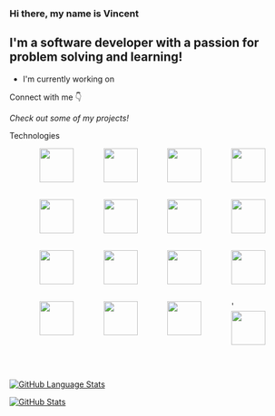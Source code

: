 ### Hi there, my name is Vincent

## I'm a software developer with a passion for problem solving and learning!

- I'm currently working on 

Connect with me 👇



<em>Check out some of my projects!</em>

Technologies
<div style="display: flex; justify-content: space-evenly;">
  <div style="display: flex; flex-direction: column;">
    <img style="width: 60px; padding-bottom: 30px;" src="https://cdn.jsdelivr.net/gh/devicons/devicon/icons/html5/html5-plain-wordmark.svg" />
    <img style="width: 60px; padding-bottom: 30px;" src="https://cdn.jsdelivr.net/gh/devicons/devicon/icons/css3/css3-plain-wordmark.svg" />
    <img style="width: 60px; padding-bottom: 30px;" src="https://cdn.jsdelivr.net/gh/devicons/devicon/icons/javascript/javascript-plain.svg" />
    <img style="width: 60px; padding-bottom: 30px;" src="https://cdn.jsdelivr.net/gh/devicons/devicon/icons/ruby/ruby-plain-wordmark.svg" />
  </div>
                          
  <div style="display: flex; flex-direction: column;">
    <img style="width: 60px; padding-bottom: 30px;" src="https://cdn.jsdelivr.net/gh/devicons/devicon/icons/mongodb/mongodb-plain-wordmark.svg" />
    <img style="width: 60px; padding-bottom: 30px;" src="https://cdn.jsdelivr.net/gh/devicons/devicon/icons/mysql/mysql-plain-wordmark.svg" />
    <img style="width: 60px; padding-bottom: 30px;" src="https://cdn.jsdelivr.net/gh/devicons/devicon/icons/postgresql/postgresql-plain-wordmark.svg" />
    <img style="width: 60px; padding-bottom: 30px;" src="https://cdn.jsdelivr.net/gh/devicons/devicon/icons/rails/rails-plain-wordmark.svg" />
  </div>

  <div style="display: flex; flex-direction: column;">
    <img style="width: 60px; padding-bottom: 30px;" src="https://cdn.jsdelivr.net/gh/devicons/devicon/icons/heroku/heroku-plain-wordmark.svg" />
    <img style="width: 60px; padding-bottom: 30px;" src="https://cdn.jsdelivr.net/gh/devicons/devicon/icons/npm/npm-original-wordmark.svg" />
    <img style="width: 60px; padding-bottom: 30px;"  src="https://cdn.jsdelivr.net/gh/devicons/devicon/icons/express/express-original.svg" />
    <img style="width: 60px; padding-bottom: 30px;" src="https://cdn.jsdelivr.net/gh/devicons/devicon/icons/nodejs/nodejs-plain-wordmark.svg" />
  </div>

  <div style="display: flex; flex-direction: column;">
    <img style="width: 60px; padding-bottom: 30px;" src="https://cdn.jsdelivr.net/gh/devicons/devicon/icons/webpack/webpack-plain-wordmark.svg" />
    <img style="width: 60px; padding-bottom: 30px;" src="https://cdn.jsdelivr.net/gh/devicons/devicon/icons/react/react-original-wordmark.svg" />
    <img style="width: 60px; padding-bottom: 30px;" src="https://cdn.jsdelivr.net/gh/devicons/devicon/icons/redux/redux-original.svg" />'
    <img style="width: 60px; padding-bottom: 30px;" src="https://cdn.jsdelivr.net/gh/devicons/devicon/icons/amazonwebservices/amazonwebservices-plain-wordmark.svg" />
  </div>
</div>

</br>

[![GitHub Language Stats](https://github-readme-stats.vercel.app/api/top-langs/?username=imvincenth&langs_count=5&theme=dracula)]()




[![GitHub Stats](https://github-readme-stats.vercel.app/api/?username=imvincenth&count_private=true&theme=dracula&showicons=true)]()
